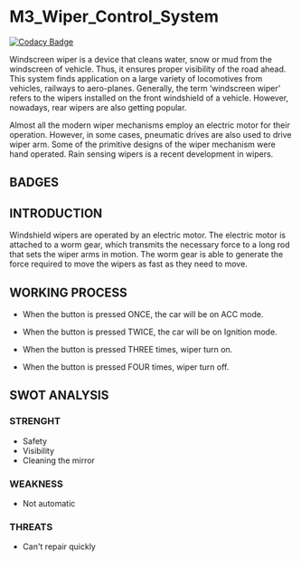 # M3_Wiper_Control_System

[![Codacy Badge](https://api.codacy.com/project/badge/Grade/1a49cf43197846a8a0156b92170650ae)](https://app.codacy.com/gh/SHANKARRAM-28/M3_Wiper_Control_System?utm_source=github.com&utm_medium=referral&utm_content=SHANKARRAM-28/M3_Wiper_Control_System&utm_campaign=Badge_Grade_Settings)

  Windscreen wiper is a device that cleans water, snow or mud from the windscreen of vehicle. Thus, it ensures proper visibility of the road ahead.  This system finds application on a large variety of locomotives from vehicles, railways to aero-planes. Generally, the term ‘windscreen wiper’ refers to the wipers installed on the front windshield of a vehicle. However, nowadays, rear wipers are also getting popular.

  Almost all the modern wiper mechanisms employ an electric motor for their operation. However, in some cases, pneumatic drives are also used to drive wiper arm. Some of the primitive designs of the wiper mechanism were hand operated. Rain sensing wipers is a recent development in wipers.

## BADGES

## INTRODUCTION
  Windshield wipers are operated by an electric motor. The electric motor is attached to a worm gear, which transmits the necessary force to a long rod that sets the wiper arms in motion. The worm gear is able to generate the force required to move the wipers as fast as they need to move.
  
## WORKING PROCESS
* When the button is pressed ONCE, the car will be on ACC mode.

* When the button is pressed TWICE, the car will be on Ignition mode.

* When the button is pressed THREE times, wiper turn on.

* When the button is pressed FOUR times, wiper turn off.

## SWOT ANALYSIS
### STRENGHT
* Safety
* Visibility
* Cleaning the mirror

### WEAKNESS
* Not automatic

### THREATS
* Can't repair quickly
